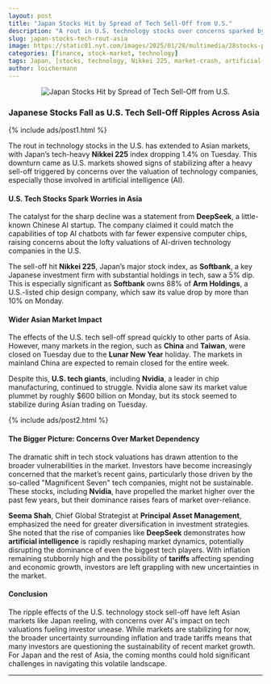 ```yaml
---
layout: post
title: "Japan Stocks Hit by Spread of Tech Sell-Off from U.S."
description: "A rout in U.S. technology stocks over concerns sparked by a Chinese AI startup has spread to Asian markets, with Japan’s Nikkei 225 suffering losses."
slug: japan-stocks-tech-rout-asia
image: https://static01.nyt.com/images/2025/01/28/multimedia/28stocks-plqb/28stocks-plqb-superJumbo.jpg?quality=75&auto=webp
categories: [finance, stock-market, technology]
tags: Japan, [stocks, technology, Nikkei 225, market-crash, artificial-intelligence, Nvidia]
author: loichermann
---
```


<div style="text-align: center;">
  <img src="https://static01.nyt.com/images/2025/01/28/multimedia/28stocks-plqb/28stocks-plqb-superJumbo.jpg?quality=75&auto=webp" alt="Japan Stocks Hit by Spread of Tech Sell-Off from U.S.">
</div>

### Japanese Stocks Fall as U.S. Tech Sell-Off Ripples Across Asia

{% include ads/post1.html %}

The rout in technology stocks in the U.S. has extended to Asian markets, with Japan’s tech-heavy **Nikkei 225** index dropping 1.4% on Tuesday. This downturn came as U.S. markets showed signs of stabilizing after a heavy sell-off triggered by concerns over the valuation of technology companies, especially those involved in artificial intelligence (AI).

#### U.S. Tech Stocks Spark Worries in Asia

The catalyst for the sharp decline was a statement from **DeepSeek**, a little-known Chinese AI startup. The company claimed it could match the capabilities of top AI chatbots with far fewer expensive computer chips, raising concerns about the lofty valuations of AI-driven technology companies in the U.S. 

The sell-off hit **Nikkei 225**, Japan’s major stock index, as **Softbank**, a key Japanese investment firm with substantial holdings in tech, saw a 5% dip. This is especially significant as **Softbank** owns 88% of **Arm Holdings**, a U.S.-listed chip design company, which saw its value drop by more than 10% on Monday.

#### Wider Asian Market Impact

The effects of the U.S. tech sell-off spread quickly to other parts of Asia. However, many markets in the region, such as **China** and **Taiwan**, were closed on Tuesday due to the **Lunar New Year** holiday. The markets in mainland China are expected to remain closed for the entire week.

Despite this, **U.S. tech giants**, including **Nvidia**, a leader in chip manufacturing, continued to struggle. Nvidia alone saw its market value plummet by roughly $600 billion on Monday, but its stock seemed to stabilize during Asian trading on Tuesday.

{% include ads/post2.html %}

#### The Bigger Picture: Concerns Over Market Dependency

The dramatic shift in tech stock valuations has drawn attention to the broader vulnerabilities in the market. Investors have become increasingly concerned that the market’s recent gains, particularly those driven by the so-called "Magnificent Seven" tech companies, might not be sustainable. These stocks, including **Nvidia**, have propelled the market higher over the past few years, but their dominance raises fears of market over-reliance.

**Seema Shah**, Chief Global Strategist at **Principal Asset Management**, emphasized the need for greater diversification in investment strategies. She noted that the rise of companies like **DeepSeek** demonstrates how **artificial intelligence** is rapidly reshaping market dynamics, potentially disrupting the dominance of even the biggest tech players. With inflation remaining stubbornly high and the possibility of **tariffs** affecting spending and economic growth, investors are left grappling with new uncertainties in the market.

#### Conclusion

The ripple effects of the U.S. technology stock sell-off have left Asian markets like Japan reeling, with concerns over AI's impact on tech valuations fueling investor unease. While markets are stabilizing for now, the broader uncertainty surrounding inflation and trade tariffs means that many investors are questioning the sustainability of recent market growth. For Japan and the rest of Asia, the coming months could hold significant challenges in navigating this volatile landscape.

---

